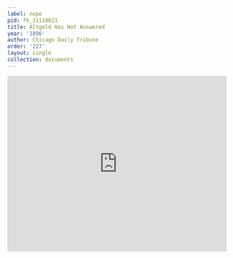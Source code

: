 ```yaml
---
label: nope
pid: fk_31110021
title: Altgeld Has Not Answered
year: '1896'
author: Chicago Daily Tribune
order: '227'
layout: single
collection: documents
---
```

<iframe src="https://northwestern.app.box.com/embed/s/xxxtd8lokhj7q6o4zli94klouo3q6emh?sortColumn=date&view=list" width="500" height="400" frameborder="0" allowfullscreen webkitallowfullscreen msallowfullscreen></iframe>
